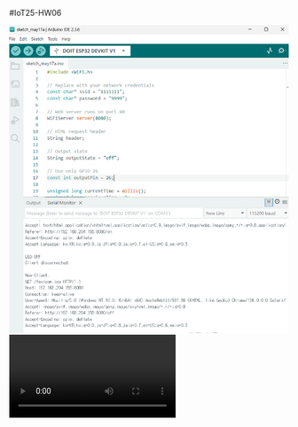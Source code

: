 #IoT25-HW06

![screenshot](https://github.com/a4527/IoT25-HW06/blob/0b35977c32221dd520c495d1b73b1ebb223dcafb/hw06.png)
![video](https://github.com/a4527/IoT25-HW06/blob/f8d0c98d92a753195c93816ff1c5078c62a5c0e3/hw06.mp4)
